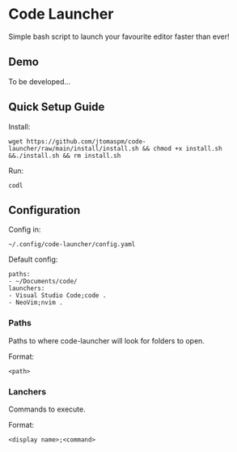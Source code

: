 # Code Launcher

Simple bash script to launch your favourite editor faster than ever!

## Demo

To be developed...

## Quick Setup Guide

Install:
```
wget https://github.com/jtomaspm/code-launcher/raw/main/install/install.sh && chmod +x install.sh &&./install.sh && rm install.sh
```

Run:
```
codl
```

## Configuration

Config in:
```
~/.config/code-launcher/config.yaml
```

Default config:
```
paths:
- ~/Documents/code/
launchers:
- Visual Studio Code;code .
- NeoVim;nvim .
```

### Paths

Paths to where code-launcher will look for folders to open.

Format:
```
<path>
```

### Lanchers

Commands to execute.

Format:
```
<display name>;<command>
```
